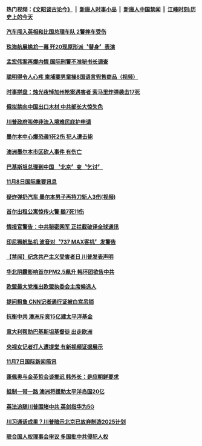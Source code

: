 #### 热门视频：[《文昭谈古论今》](https://github.com/gfw-breaker/wenzhao/blob/master/README.md?t=11100633) &nbsp;|&nbsp; [新唐人时事小品](https://github.com/gfw-breaker/ntdtv-comedy/blob/master/README.md?t=11100633) &nbsp;|&nbsp; [新唐人中国禁闻](https://github.com/gfw-breaker/ntdtv-news/blob/master/README.md?t=11100633) &nbsp;|&nbsp; [江峰时刻:历史上的今天](https://github.com/gfw-breaker/today-in-history/blob/master/README.md?t=11100633) 

#### [汽车闯入英相和比国总理车队 2警摔车受伤](../pages/news202/a1398787.md?t=11100633) 

#### [珠海航展尴尬一幕 歼20现原形派〝替身〞表演](../pages/news202/a1398626.md?t=11100633) 


#### [孟宏伟案再爆内情 国际刑警不准秘书长调查](../pages/news202/a1398677.md?t=11100633) 

#### [聪明得令人心疼 柬埔寨男童操8国语言兜售商品（视频）](../pages/news202/a1398752.md?t=11100633) 

#### [时事拼盘：烛光夜悼加州枪案遇害者 索马里炸弹袭击17死](../pages/news202/a1398744.md?t=11100633) 


#### [俄拟禁向中国出口木材 中共部长大惊失色](../pages/news202/a1398726.md?t=11100633) 

#### [川普政府叫停非法入境难民庇护申请](../pages/news202/a1398724.md?t=11100633) 

#### [墨尔本中心爆恐袭1死2伤  犯人遭击毙](../pages/news202/a1398719.md?t=11100633) 


#### [澳洲墨尔本市区砍人事件 有伤亡](../pages/news202/a1398702.md?t=11100633) 

#### [巴基斯坦总理到中国 〝北京〞变〝乞讨〞](../pages/news202/a1398699.md?t=11100633) 

#### [11月8日国际重要讯息](../pages/news202/a1398697.md?t=11100633) 

#### [疑炸弹扔汽车 墨尔本男子再持刀斩人3伤(视频)](../pages/news202/a1398684.md?t=11100633) 

#### [首尔出租公寓惊传火警 酿7死11伤](../pages/news202/a1398679.md?t=11100633) 

#### [情报官警告：中共秘密网军 正拦截破译全球通讯](../pages/news202/a1398652.md?t=11100633) 

#### [印尼狮航坠机 波音对〝737 MAX客机〞发警告](../pages/news202/a1398555.md?t=11100633) 


#### [【禁闻】纪念共产主义受害者日 川普发表声明](../pages/news202/a1398607.md?t=11100633) 

#### [华北阴霾影响首尔PM2.5飙升 韩环团欲告中共](../pages/news202/a1398604.md?t=11100633) 

#### [欧盟最大党推出欧盟执委会主席候选人](../pages/news202/a1398603.md?t=11100633) 

#### [提问粗鲁 CNN记者通行证被白宫吊销](../pages/news202/a1398577.md?t=11100633) 


#### [抗衡中共 澳洲斥资15亿建太平洋基金](../pages/news202/a1398572.md?t=11100633) 

#### [意大利帮助巴基斯坦基督徒 出走欧洲](../pages/news202/a1398571.md?t=11100633) 


#### [央视女记者打人遭提堂 有新视频证据展示](../pages/news202/a1398531.md?t=11100633) 

#### [11月7日国际新闻简讯](../pages/news202/a1398544.md?t=11100633) 

#### [蓬佩奥与金英哲会谈推迟 韩外长：是应朝鲜要求](../pages/news202/a1398534.md?t=11100633) 

#### [抵制一带一路 澳洲将援助太平洋岛国20亿](../pages/news202/a1398528.md?t=11100633) 

#### [英法追随川普围堵中共 英剑指华为5G](../pages/news202/a1398498.md?t=11100633) 


#### [川习通话成果？川普暗示北京已放弃制造2025计划](../pages/news202/a1398487.md?t=11100633) 

#### [联合国人权理事会审议 多国批中共侵犯人权](../pages/news202/a1398473.md?t=11100633) 

